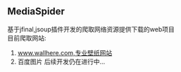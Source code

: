 ## MediaSpider  
基于jfinal,jsoup插件开发的爬取网络资源提供下载的web项目  
目前爬取网站:  
1. www.wallhere.com,专业壁纸网站 
2. 百度图片
后续开发仍在进行中...
